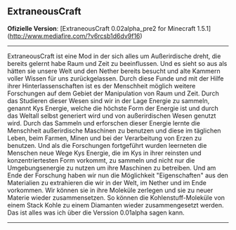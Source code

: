 ## ExtraneousCraft
**Ofizielle Version**: [ExtraneousCraft 0.02alpha_pre2 for Minecraft 1.5.1] (http://www.mediafire.com/?v6rcsb1d6dv9f16)

***

ExtraneousCraft ist eine Mod in der sich alles um Außerirdische dreht, die bereits gelernt habe Raum und Zeit zu beeinflussen. Und es sieht so aus als hätten sie unsere Welt und den Nether bereits besucht und alte Kammern voller Wissen für uns zurückgelassen. Durch diese Funde und mit der Hilfe ihrer Hinterlassenschaften ist es der Menschheit möglich weitere Forschungen auf dem Gebiet der Manipulation von Raum und Zeit. Durch das Studieren dieser Wesen sind wir in der Lage Energie zu sammeln, genannt Kys Energie, welche die höchste Form der Energie ist und durch das Weltall selbst generiert wird und von außerirdischen Wesen genutzt wird. Durch das Sammeln und erforschen dieser Energie lernte die Menschheit außerirdische Maschinen zu benutzen und diese im täglichen Leben, beim Farmen, Minen und bei der Verarbeitung von Erzen zu benutzen. Und als die Forschungen fortgeführt wurden leerneten die Menschen neue Wege Kys Energie, die im Kys in ihrer reinsten und konzentriertesten Form vorkommt, zu sammeln und nicht nur die Umgebungsenergie zu nutzen um ihre Maschinen zu betreiben. Und am Ende der Forschung haben wir nun die Möglichkeit "Eigenschaften" aus den Materialien zu extrahieren die wir in der Welt, im Nether und im Ende vorkommen. Wir können sie in ihre Moleküle zerlegen und sie zu neuer Materie wieder zusammensetzen. So können die Kohlenstuff-Moleküle von einem Stack Kohle zu einem Diamanten wieder zusammengesetzt  werden. Das ist alles was ich über die Verssion 0.01alpha sagen kann.

***
